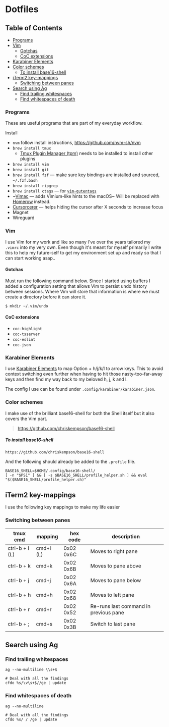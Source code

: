 Dotfiles
========================

## Table of Contents
* [Programs](#programs)
* [Vim](#vim)
  * [Gotchas](#gotchas)
  * [CoC extensions](#coc-extensions)
* [Karabiner Elements](#karabiner-elements)
* [Color schemes](#color-schemes)
  * [To install base16-shell](#to-install-base16-shell)
* [iTerm2 key-mappings](#iterm2-key-mappings)
  * [Switching between panes](#switching-between-panes)
* [Search using Ag](#search-using-ag)
  * [Find trailing whitespaces](#find-trailing-whitespaces)
  * [Find whitespaces of death](#find-whitespaces-of-death)


### Programs

These are useful programs that are part of my everyday workflow.

Install
- `nvm` follow install instructions, https://github.com/nvm-sh/nvm
- `brew install tmux`
  - [Tmux Plugin Manager (tpm)](https://github.com/tmux-plugins/tpm) needs to be installed to install other plugins
- `brew install vim`
- `brew install git`
- `brew install fzf` &mdash; make sure key bindings are installed and sourced, `~/.fzf.bash`
- `brew install ripgrep`
- `brew install ctags` &mdash; for [`vim-gutentags`](https://github.com/ludovicchabant/vim-gutentags)
- ~[Vimac](https://vimacapp.com/) &mdash; adds Vimium-like hints to the macOS~ Will be replaced with [Homerow](https://www.homerow.app/) instead.
- [Cursorcerer](http://doomlaser.com/cursorcerer-hide-your-cursor-at-will/) &mdash; helps hiding the cursor after X seconds to increase focus
- Magnet
- Wireguard

### Vim

I use Vim for my work and like so many I've over the years tailored my `.vimrc` into my very own. Even though it's meant for myself primarily I write this to help my future-self to get my environment set up and ready so that I can start working asap..

#### Gotchas

Must run the following command below. Since I started using buffers I added a configuration setting that allows Vim to persist undo history between sessions. Where Vim will store that information is where we must create a directory before it can store it.

```
$ mkdir ~/.vim/undo
```

#### CoC extensions

- `coc-highlight`
- `coc-tsserver`
- `coc-eslint`
- `coc-json`

### Karabiner Elements

I use [Karabiner Elements](https://github.com/tekezo/Karabiner-Elements) to map
Option + h/j/k/l to arrow keys. This to avoid context switching even further
when having to hit those nasty-too-far-away keys and then find my way back to my
beloved h, j, k and l.

The config I use can be found under `.config/karabiner/karabiner.json`.

### Color schemes

I make use of the brilliant base16-shell for both the Shell itself but it also
covers the Vim part.

> https://github.com/chriskempson/base16-shell

##### To install base16-shell

```
https://github.com/chriskempson/base16-shell
```

And the following should already be added to the `.profile` file.

```
BASE16_SHELL=$HOME/.config/base16-shell/
[ -n "$PS1" ] && [ -s $BASE16_SHELL/profile_helper.sh ] && eval "$($BASE16_SHELL/profile_helper.sh)"
```

## iTerm2 key-mappings

I use the following key mappings to make my life easier

### Switching between panes

| tmux cmd | mapping | hex code | description |
|----------------|---------|-------|------|
| ctrl-b + l (L) | cmd+l (L) | 0x02 0x6C | Moves to right pane |
| ctrl-b + k     | cmd+k     | 0x02 0x6B | Moves to pane above |
| ctrl-b + j     | cmd+j     | 0x02 0x6A | Moves to pane below |
| ctrl-b + h     | cmd+h     | 0x02 0x68 | Moves to left pane |
| ctrl-b + r     | cmd+r     | 0x02 0x52 | Re-runs last command in previous pane |
| ctrl-b + ;     | cmd+s     | 0x02 0x3B | Switch to last pane |


## Search using Ag
### Find trailing whitespaces
```
ag --no-multiline \\s+$

# Deal with all the findings
cfdo %s/\v\s+$//ge | update
```

### Find whitespaces of death

```
ag --no-multiline  

# Deal with all the findings
cfdo %s/ / /ge | update
```
